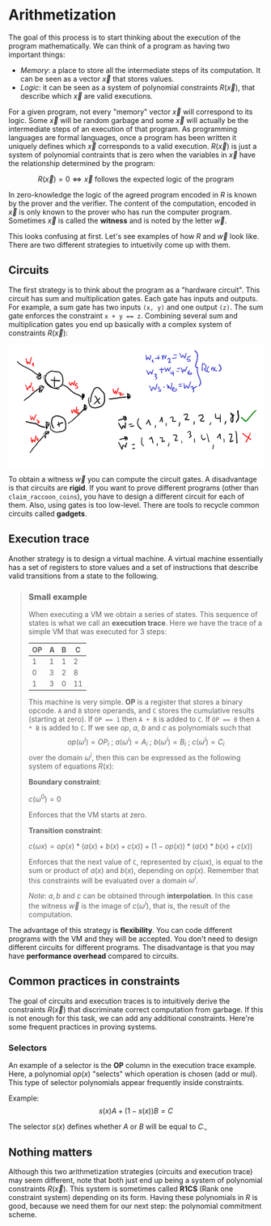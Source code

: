 # Arithmetization
The goal of this process is to start thinking about the execution of the program mathematically. We can think of a program as having two important things:
- *Memory*: a place to store all the intermediate steps of its computation. It can be seen as a vector $\vec{x}$ that stores values.
- *Logic*: it can be seen as a system of polynomial constraints $R(\vec{x})$, that describe which $\vec{x}$ are valid executions.

For a given program, not every "memory" vector $\vec{x}$ will correspond to its logic. Some $\vec{x}$ will be random garbage and some $\vec{x}$ will actually be the intermediate steps of an execution of that program. As programming languages are formal languages, once a program has been written it uniquely defines which $\vec{x}$ corresponds to a valid execution. $R(\vec{x})$ is just a system of polynomial contraints that is zero when the variables in $\vec{x}$ have the relationship determined by the program:

$$R(\vec{x})=0 \iff \vec{x} \text{ follows the expected logic of the program}$$


In zero-knowledge the logic of the agreed program encoded in $R$ is known by the prover and the verifier. The content of the computation, encoded in $\vec{x}$ is only known to the prover who has run the computer program. Sometimes $\vec{x}$ is called the **witness** and is noted by the letter $\vec{w}$.

This looks confusing at first. Let's see examples of how $R$ and $\vec{w}$ look like. There are two different strategies to intuetivily come up with them.

## Circuits
The first strategy is to think about the program as a "hardware circuit". This circuit has sum and multiplication gates. Each gate has inputs and outputs. For example, a sum gate has two inputs `(x, y)` and one output `(z)`. The sum gate enforces the constraint `x + y == z`. Combining several sum and multiplication gates you end up basically with a complex system of constraints $R(\vec{x})$:

![image](../images/intro_zk_circuits.png)

To obtain a witness $\vec{w}$ you can compute the circuit gates. A disadvantage is that circuits are **rigid**. If you want to prove different programs (other than `claim_raccoon_coins`), you have to design a different circuit for each of them. Also, using gates is too low-level. There are tools to recycle common circuits called **gadgets**.

## Execution trace
Another strategy is to design a virtual machine. A virtual machine essentially has a set of registers to store values and a set of instructions that describe valid transitions from a state to the following.

> ### Small example
> When executing a VM we obtain a series of states. This sequence of states is what we call an **execution trace**. Here we have the trace of a simple VM that was executed for 3 steps:
> 
> | OP  |  A       | B        | C        |
> | ----| -------- | -------- | -------- |
> |  1  |  1       | 1        | 2        |
> |  0  |  3       | 2        | 8        |
> |  1  |  3       | 0        | 11       |
>
> This machine is very simple. **OP** is a register that stores a binary opcode. `A` and `B` store operands, and `C` stores the cumulative results (starting at zero). If `OP == 1` then `A + B` is added to `C`. If `OP == 0` then `A * B` is added to `C`.
> If we see $op$, $a$, $b$ and $c$ as polynomials such that $$op(\omega^i)=OP_i \ ; \ a(\omega^i)=A_i \ ; \ b(\omega^i)=B_i \ ; \ c(\omega^i)=C_i$$
> over the domain $\omega^i$, then this can be expressed as the following system of equations $R(x)$:
>  
> **Boundary constraint**:
> 
> $c(\omega^0)=0$ 
> 
> Enforces that the VM starts at zero.
>
> **Transition constraint**:
> 
> $c(\omega x) = op(x) * (a(x) + b(x) + c(x)) + (1 - op(x)) * (a(x) * b(x) + c(x))$
> 
> Enforces that the next value of `C`, represented by $c(\omega x)$, is equal to the sum or product of $a(x)$ and $b(x)$, depending on $op(x)$. Remember that this constraints will be evaluated over a domain $\omega^i$. 
> 
> *Note*: $a, b$ and $c$ can be obtained through **interpolation**. In this case the witness $\vec{w}$ is the image of $c(\omega^i)$, that is, the result of the computation.

The advantage of this strategy is **flexibility**. You can code different programs with the VM and they will be accepted. You don't need to design different circuits for different programs. The disadvantage is that you may have **performance overhead** compared to circuits.

## Common practices in constraints
The goal of circuits and execution traces is to intuitively derive the constraints $R(\vec{x})$ that discriminate correct computation from garbage. If this is not enough for this task, we can add any additional constraints. Here're some frequent practices in proving systems.

### Selectors
An example of a selector is the **OP** column in the execution trace example. Here, a polynomial $op(x)$ "selects" which operation is chosen (add or mul). This type of selector polynomials appear frequently inside constraints.

Example: 
$$
s(x) A + (1-s(x)) B = C
$$

The selector $s(x)$ defines whether $A$ or $B$ will be equal to $C$.,

## Nothing matters
Although this two arithmetization strategies (circuits and execution trace) may seem different, note that both just end up being a system of polynomial constraints $R(\vec{x})$. This system is sometimes called **R1CS** (Rank one constraint system) depending on its form. Having these polynomials in $R$ is good, because we need them for our next step: the polynomial commitment scheme.

